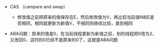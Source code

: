 - CAS （campare and swap）

	- 修改值之前把原来的值保存在E，然后修改值为V，再比较当前值N和E是否相同，相同就更新为新值V，不相同则继续比较，直到相同
- ABA问题：原来的值是0，在当前线程更新为新值之前，别的线程把0改为2，又改回0，这时的0已经不是原来的0了，这就是ABA问题

